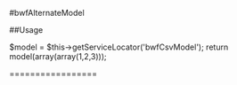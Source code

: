 #bwfAlternateModel

##Usage

$model = $this->getServiceLocator('bwfCsvModel');
return model(array(array(1,2,3)));

=================